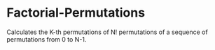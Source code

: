 # Factorial-Permutations
Calculates the K-th permutations of N! permutations of a sequence of permutations from 0 to N-1.
